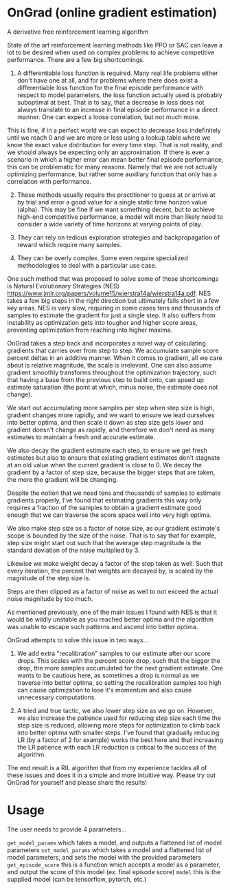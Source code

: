 # OnGrad (online gradient estimation)
A derivative free reinforcement learning algorithm

State of the art reinforcement learning methods like PPO or SAC can leave a lot to be desired when used on complex problems to achieve competitive performance. There are a few big shortcomings.

1) A differentiable loss function is required. Many real life problems either don't have one at all, and for problems where there does exist a differentiable loss function for the final episode performance with respect to model parameters, the loss function actually used is probably suboptimal at best. That is to say, that a decrease in loss does not always translate to an increase in final episode performance in a direct manner. One can expect a loose correlation, but not much more.

This is fine, if in a perfect world we can expect to decrease loss indefinitely until we reach 0 and we are more or less using a lookup table where we know the exact value distribution for every time step. That is not reality, and we should always be expecting only an approximation. If there is ever a scenario in which a higher error can mean better final episode performance, this can be problematic for many reasons. Namely that we are not actually optimizing performance, but rather some auxiliary function that only has a correlation with performance.

2) These methods usually require the practitioner to guess at or arrive at by trial and error a good value for a single static time horizon value (alpha). This may be fine if we want something decent, but to achieve high-end competitive performance, a model will more than likely need to consider a wide variety of time horizons at varying points of play.

3) They can rely on tedious exploration strategies and backpropagation of reward which require many samples.

4) They can be overly complex. Some even require specialized methodologies to deal with a particular use case.

One such method that was proposed to solve some of these shortcomings is Natural Evolutionary Strategies (NES) https://www.jmlr.org/papers/volume15/wierstra14a/wierstra14a.pdf. NES takes a few big steps in the right direction but ultimately falls short in a few key areas. NES is very slow, requiring in some cases tens and thousands of samples to estimate the gradient for just a single step. It also suffers from instability as optimization gets into tougher and higher score areas, preventing optimization from reaching into higher maxima.

OnGrad takes a step back and incorporates a novel way of calculating gradients that carries over from step to step. We accumulate sample score percent deltas in an additive manner. When it comes to gradient, all we care about is relative magnitude, the scale is irrelevant. One can also assume gradient smoothly transforms throughout the optimization trajectory, such that having a base from the previous step to build onto, can speed up estimate saturation (the point at which, minus noise, the estimate does not change).

We start out accumulating more samples per step when step size is high, gradient changes more rapidly, and we want to ensure we lead ourselves into better optima, and then scale it down as step size gets lower and gradient doesn't change as rapidly, and therefore we don't need as many estimates to maintain a fresh and accurate estimate.

We also decay the gradient estimate each step, to ensure we get fresh estimates but also to ensure that existing gradient estimates don't stagnate at an old value when the current gradient is close to 0. We decay the gradient by a factor of step size, because the bigger steps that are taken, the more the gradient will be changing.

Despite the notion that we need tens and thousands of samples to estimate gradients properly, I've found that estimating gradients this way only requires a fraction of the samples to obtain a gradient estimate good enough that we can traverse the score space well into very high optima.

We also make step size as a factor of noise size, as our gradient estimate's scope is bounded by the size of the noise. That is to say that for example, step size might start out such that the average step magnitude is the standard deviation of the noise multiplied by 3.

Likewise we make weight decay a factor of the step taken as well. Such that every iteration, the percent that weights are decayed by, is scaled by the magnitude of the step size is.

Steps are then clipped as a factor of noise as well to not exceed the actual noise magnitude by too much.

As mentioned previously, one of the main issues I found with NES is that it would be wildly unstable as you reached better optima and the algorithm was unable to escape such patterns and ascend into better optima.

OnGrad attempts to solve this issue in two ways...

1) We add extra "recalibration" samples to our estimate after our score drops. This scales with the percent score drop, such that the bigger the drop, the more samples accumulated for the next gradient estimate. One wants to be cautious here, as sometimes a drop is normal as we traverse into better optima, so setting the recalibration samples too high can cause optimization to lose it's momentum and also cause unnecessary computations.

2) A tried and true tactic, we also lower step size as we go on. However, we also increase the patience used for reducing step size each time the step size is reduced, allowing more steps for optimization to climb back into better optima with smaller steps. I've found that gradually reducing LR (by a factor of 2 for example) works the best here and that increasing the LR patience with each LR reduction is critical to the success of the algorithm.

The end result is a RIL algorithm that from my experience tackles all of these issues and does it in a simple and more intuitive way. Please try out OnGrad for yourself and please share the results!

# Usage

The user needs to provide 4 parameters...

```get_model_params``` which takes a model, and outputs a flattened list of model parameters
```set_model_params``` which takes a model and a flattened list of model parameters, and sets the model with the provided parameters
```get_episode_score``` this is a function which accepts a model as a parameter, and output the score of this model (ex. final episode score)
```model``` this is the supplied model (can be tensorflow, pytorch, etc.)
